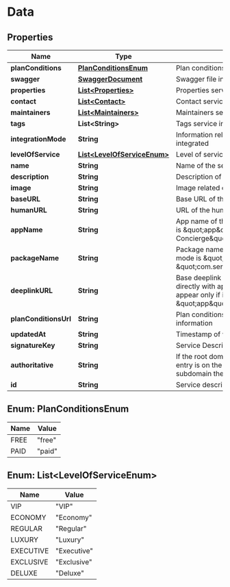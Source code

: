 
# Data

## Properties
Name | Type | Description | Notes
------------ | ------------- | ------------- | -------------
**planConditions** | [**PlanConditionsEnum**](#PlanConditionsEnum) | Plan conditions of the service |  [optional]
**swagger** | [**SwaggerDocument**](SwaggerDocument.md) | Swagger file information |  [optional]
**properties** | [**List&lt;Properties&gt;**](Properties.md) | Properties service information |  [optional]
**contact** | [**List&lt;Contact&gt;**](Contact.md) | Contact service information |  [optional]
**maintainers** | [**List&lt;Maintainers&gt;**](Maintainers.md) | Maintainers service informatoin |  [optional]
**tags** | **List&lt;String&gt;** | Tags service information |  [optional]
**integrationMode** | **String** | Information related to how the service is integrated |  [optional]
**levelOfService** | [**List&lt;LevelOfServiceEnum&gt;**](#List&lt;LevelOfServiceEnum&gt;) | Level of service provided |  [optional]
**name** | **String** | Name of the service |  [optional]
**description** | **String** | Description of the service |  [optional]
**image** | **String** | Image related of the service |  [optional]
**baseURL** | **String** | Base URL of the service |  [optional]
**humanURL** | **String** | URL of the human readable documentation |  [optional]
**appName** | **String** | App name of the service if the integration mode is \&quot;app\&quot;. E.g.: \&quot;Travel Concierge\&quot; |  [optional]
**packageName** | **String** | Package name of the service if the integration mode is \&quot;app\&quot;. E.g.: \&quot;com.serviceprovider.travelconcierge\&quot; |  [optional]
**deeplinkURL** | **String** | Base deeplink URL of the service to integrate directly with application. (This attribute will appear only if integration mode is \&quot;app\&quot;.) |  [optional]
**planConditionsUrl** | **String** | Plan conditions URL with human readable information |  [optional]
**updatedAt** | **String** | Timestamp of when service was updated |  [optional]
**signatureKey** | **String** | Service Descriptor Signature Key |  [optional]
**authoritative** | **String** | If the root domain of the service described by the entry is on the same DNS domain or on a DNS subdomain thereof. |  [optional]
**id** | **String** | Service descriptor identifier |  [optional]


<a name="PlanConditionsEnum"></a>
## Enum: PlanConditionsEnum
Name | Value
---- | -----
FREE | &quot;free&quot;
PAID | &quot;paid&quot;


<a name="List<LevelOfServiceEnum>"></a>
## Enum: List&lt;LevelOfServiceEnum&gt;
Name | Value
---- | -----
VIP | &quot;VIP&quot;
ECONOMY | &quot;Economy&quot;
REGULAR | &quot;Regular&quot;
LUXURY | &quot;Luxury&quot;
EXECUTIVE | &quot;Executive&quot;
EXCLUSIVE | &quot;Exclusive&quot;
DELUXE | &quot;Deluxe&quot;



